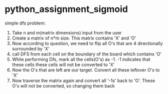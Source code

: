# python_assignment_sigmoid

simple dfs problem:
1. Take n and m(matrix dimensions) input from the user
2. Create a matrix of n*m size. This matrix contains 'X' and 'O'
3. Now according to question, we need to flip all O's that are 4 directionally surrounded by 'X'
4. call DFS from each cell on the boundary of the board which contains 'O'
5. While performing Dfs, mark all the cells(O's) as -1. -1 indicates that these cells these cells will not be converted to 'X'
6. Now the O's that are left are our target. Convert all these leftover O's to 'X'
7. Now traverse the matrix again and convert all '-1s' back to 'O'. These O's will not be converted, so changing them back

